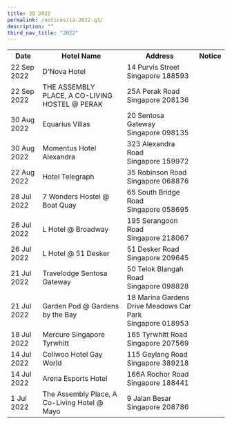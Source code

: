 ```yaml
---
title: 3Q 2022
permalink: /notices/1a-2022-q3/
description: ""
third_nav_title: "2022"
---
```

<table>
	<tr>
		<th>Date</th>
		<th>Hotel Name</th>
		<th>Address</th>
		<th>Notice</th>
		</tr>
	<tr>
		<td>22 Sep 2022</td>
		<td>D'Nova Hotel</td>
		<td>14 Purvis Street<br>Singapore 188593</td>
		<td><a href="/files/D'Nova Hotel.pdf"></a></td>
	</tr>
	<tr>
		<td>22 Sep 2022</td>
		<td>THE ASSEMBLY PLACE, A CO-LIVING HOSTEL @ PERAK</td>
		<td>25A Perak Road<br>Singapore 208136</td>
		<td><a href="/files/THE ASSEMBLY PLACE, A CO-LIVING HOSTEL @ PERAK.pdf"></a></td>
	</tr>
	<tr>
		<td>30 Aug 2022</td>
		<td>Equarius Villas</td>
		<td>20 Sentosa Gateway<br>Singapore 098135</td>
		<td><a href="/files/Equarius Villas.pdf"></a></td>
	</tr>
	<tr>
		<td>30 Aug 2022</td>
		<td>Momentus Hotel Alexandra</td>
		<td>323 Alexandra Road<br>Singapore 159972</td>
		<td><a href="/files/Momentus Hotel Alexandra.pdf"></a></td>
	</tr>
	<tr>
		<td>22 Aug 2022</td>
		<td>Hotel Telegraph</td>
		<td>35 Robinson Road<br>Singapore 068876</td>
		<td><a href="/files/Hotel Telegraph.pdf"></a></td>
	</tr>
	<tr>
		<td>28 Jul 2022</td>
		<td>7 Wonders Hostel @ Boat Quay</td>
		<td>65 South Bridge Road<br>Singapore 058695</td>
		<td><a href="/files/7 Wonders Hostel Boat Quay.pdf"></a></td>
	</tr>
	<tr>
			<td> 26 Jul 2022 </td>
			<td> L Hotel @ Broadway</td>
			<td> 195 Serangoon Road<br> Singapore 218067</td>
			<td><a href="/files/L Hotel @ Broadway.pdf"></a>
		  </td>
	</tr>
	<tr>
		<td> 26 Jul 2022 </td>
		<td> L Hotel @ 51 Desker</td>
		<td>51 Desker Road<br>Singapore 209645</td>
		<td><a href="/files/L Hotel @ 51 Desker.pdf"></a>
		</td>
	</tr>
	<tr>
		<td>21 Jul 2022</td>
		<td>Travelodge Sentosa Gateway</td>
		<td>50 Telok Blangah Road<br>Singapore 098828</td>
		<td><a href="/files/Travelodge Sentosa Gateway.pdf"></a></td>
		</tr>
	<tr>
		<td>21 Jul 2022</td>
		<td>Garden Pod @ Gardens by the Bay</td>
		<td>18 Marina Gardens Drive Meadows Car Park<br>Singapore 018953</td>
		<td><a href="/files/Garden Pod Gardens by the Bay.pdf"></a></td>
	</tr>
	<tr>
		<td>18 Jul 2022</td>
		<td>Mercure Singapore Tyrwhitt</td>
		<td>165 Tyrwhitt Road<br>Singapore 207569</td>
		<td><a href="/files/Mercure Singapore Tyrwhitt.pdf"></a></td>
	</tr>
	<tr>
		<td>14 Jul 2022</td>
		<td>Coliwoo Hotel Gay World</td>
		<td>115 Geylang Road<br>Singapore 389218</td>
		<td><a href="/files/Coliwoo Hotel Gay World.pdf"></a></td>
	</tr>
	<tr>
		<td>14 Jul 2022</td>
		<td>Arena Esports Hotel</td>
		<td>166A Rochor Road<br>Singapore 188441</td>
		<td><a href="/files/Arena Esports Hotel.pdf"></a></td>
	</tr>
	<tr>
		<td>1 Jul 2022</td>
		<td>The Assembly Place, A Co-Living Hotel @ Mayo</td>
		<td>9 Jalan Besar<br>Singapore 208786</td>
		<td><a href="/files/The Assembly Place Mayo.pdf"></a></td>
		</tr>